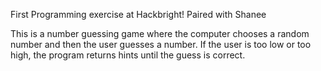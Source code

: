 First Programming exercise at Hackbright!
Paired with Shanee

This is a number guessing game where the computer chooses a random number and then the user guesses a number. If the user is too low or too high, the program returns hints until the guess is correct.